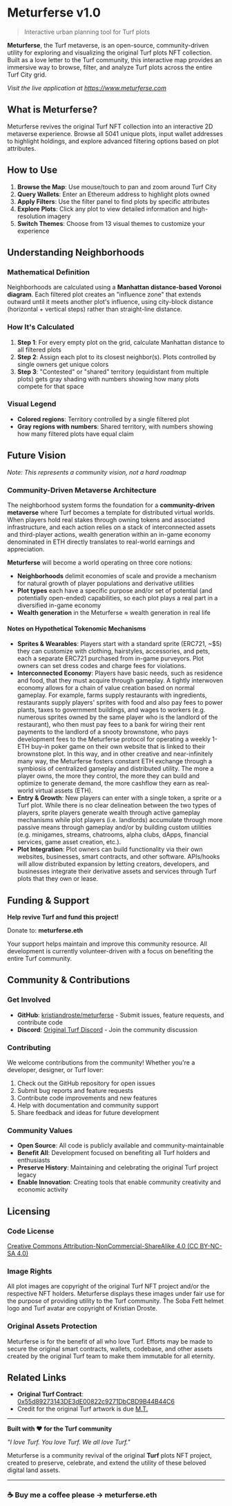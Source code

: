 # Meturferse v1.0
> Interactive urban planning tool for Turf plots

**Meturferse**, the Turf metaverse, is an open-source, community-driven utility for exploring and visualizing the original Turf plots NFT collection. Built as a love letter to the Turf community, this interactive map provides an immersive way to browse, filter, and analyze Turf plots across the entire Turf City grid.

*Visit the live application at https://www.meturferse.com*


## What is Meturferse?

Meturferse revives the original Turf NFT collection into an interactive 2D metaverse experience. Browse all 5041 unique plots, input wallet addresses to highlight holdings, and explore advanced filtering options based on plot attributes.


## How to Use

1. **Browse the Map**: Use mouse/touch to pan and zoom around Turf City
2. **Query Wallets**: Enter an Ethereum address to highlight plots owned
3. **Apply Filters**: Use the filter panel to find plots by specific attributes
4. **Explore Plots**: Click any plot to view detailed information and high-resolution imagery
5. **Switch Themes**: Choose from 13 visual themes to customize your experience


## Understanding Neighborhoods

### Mathematical Definition
Neighborhoods are calculated using a **Manhattan distance-based Voronoi diagram**. Each filtered plot creates an "influence zone" that extends outward until it meets another plot's influence, using city-block distance (horizontal + vertical steps) rather than straight-line distance.

### How It's Calculated
1. **Step 1**: For every empty plot on the grid, calculate Manhattan distance to all filtered plots
2. **Step 2**: Assign each plot to its closest neighbor(s). Plots controlled by single owners get unique colors
3. **Step 3**: "Contested" or "shared" territory (equidistant from multiple plots) gets gray shading with numbers showing how many plots compete for that space

### Visual Legend
- **Colored regions**: Territory controlled by a single filtered plot
- **Gray regions with numbers**: Shared territory, with numbers showing how many filtered plots have equal claim


## Future Vision

*Note: This represents a community vision, not a hard roadmap*

### Community-Driven Metaverse Architecture
The neighborhood system forms the foundation for a **community-driven metaverse** where Turf becomes a template for distributed virtual worlds. When players hold real stakes through owning tokens and associated infrastructure, and each action relies on a stack of interconnected assets and third-player actions, wealth generation within an in-game economy denominated in ETH directly translates to real-world earnings and appreciation.

**Meturferse** will become a world operating on three core notions:

- **Neighborhoods** delimit economies of scale and provide a mechanism for natural growth of player populations and derivative utilities
- **Plot types** each have a specific purpose and/or set of potential (and potentially open-ended) capabilities, so each plot plays a real part in a diversified in-game economy
- **Wealth generation** in the Meturferse ≈ wealth generation in real life

#### Notes on Hypothetical Tokenomic Mechanisms
- **Sprites & Wearables**: Players start with a standard sprite (ERC721, ~$5) they can customize with clothing, hairstyles, accessories, and pets, each a separate ERC721 purchased from in-game purveyors. Plot owners can set dress codes and charge fees for violations.
- **Interconnected Economy**: Players have basic needs, such as residence and food, that they must acquire through gameplay. A tightly interwoven economy allows for a chain of value creation based on normal gameplay. For example, farms supply restaurants with ingredients, restaurants supply players' sprites with food and also pay fees to power plants, taxes to government buildings, and wages to workers (e.g. numerous sprites owned by the same player who is the landlord of the restaurant), who then must pay fees to a bank for wiring their rent payments to the landlord of a snooty brownstone, who pays development fees to the Meturferse protocol for operating a weekly 1-ETH buy-in poker game on their own website that is linked to their brownstone plot. In this way, and in other creative and near-infinitely many way, the Meturferse fosters constant ETH exchange through a symbiosis of centralized gameplay and distributed utility. The more a player owns, the more they control, the more they can build and optimize to generate demand, the more cashflow they earn as real-world virtual assets (ETH).
- **Entry & Growth**: New players can enter with a single token, a sprite or a Turf plot. While there is no clear delineation between the two types of players, sprite players generate wealth through active gameplay mechanisms while plot players (i.e. landlords) accumulate through more passive means through gameplay and/or by building custom utilities (e.g. minigames, streams, chatrooms, alpha clubs, dApps, financial services, game asset creation, etc.).
- **Plot Integration**: Plot owners can build functionality via their own websites, businesses, smart contracts, and other software. APIs/hooks will allow distributed expansion by letting creators, developers, and businesses integrate their derivative assets and services through Turf plots that they own or lease.


## Funding & Support

**Help revive Turf and fund this project!**

Donate to: **meturferse.eth** 

Your support helps maintain and improve this community resource. All development is currently volunteer-driven with a focus on benefiting the entire Turf community.


## Community & Contributions

### Get Involved
- **GitHub**: [kristiandroste/meturferse](https://github.com/kristiandroste/meturferse) - Submit issues, feature requests, and contribute code
- **Discord**: [Original Turf Discord](https://discord.gg/jcjTjzDFJj) - Join the community discussion

### Contributing
We welcome contributions from the community! Whether you're a developer, designer, or Turf lover:

1. Check out the GitHub repository for open issues
2. Submit bug reports and feature requests
3. Contribute code improvements and new features
4. Help with documentation and community support
5. Share feedback and ideas for future development

### Community Values
- **Open Source**: All code is publicly available and community-maintainable
- **Benefit All**: Development focused on benefiting all Turf holders and enthusiasts
- **Preserve History**: Maintaining and celebrating the original Turf project legacy
- **Enable Innovation**: Creating tools that enable community creativity and economic activity


## Licensing

### Code License
[Creative Commons Attribution-NonCommercial-ShareAlike 4.0 (CC BY-NC-SA 4.0)](https://creativecommons.org/licenses/by-nc-sa/4.0/)

### Image Rights
All plot images are copyright of the original Turf NFT project and/or the respective NFT holders. Meturferse displays these images under fair use for the purpose of providing utility to the Turf community.
The Soba Fett helmet logo and Turf avatar are copyright of Kristian Droste.

### Original Assets Protection
Meturferse is for the benefit of all who love Turf. Efforts may be made to secure the original smart contracts, wallets, codebase, and other assets created by the original Turf team to make them immutable for all eternity.


## Related Links

- **Original Turf Contract**: [0x55d89273143DE3dE00822c9271DbCBD9B44B44C6](https://etherscan.io/address/0x55d89273143DE3dE00822c9271DbCBD9B44B44C6)
- Credit for the original Turf artwork is due [M.T.](https://tseng.co)

---


**Built with ❤️ for the Turf community**

*"I love Turf. You love Turf. We all love Turf."*

Meturferse is a community revival of the original **Turf** plots NFT project, created to preserve, celebrate, and extend the utility of these beloved digital land assets.

---
### ☕ Buy me a coffee please → meturferse.eth
